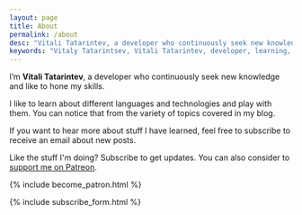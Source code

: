 ```yaml
---
layout: page
title: About
permalink: /about
desc: "Vitali Tatarintev, a developer who continuously seek new knowledge and like to hone my skills"
keywords: "Vitaly Tatarintsev, Vitali Tatarintev, developer, learning, Elixir, Phoenix, Ruby, Ruby on Rails, ReactNative, React, SwiftUI, Swift, iOS"
---
```


I’m **Vitali Tatarintev**, a developer who continuously seek new knowledge and like to hone my skills.

I like to learn about different languages and technologies and play with them. You can notice that from the variety of topics covered in my blog.

If you want to hear more about stuff I have learned, feel free to subscribe to receive an email about new posts.

Like the stuff I'm doing? Subscribe to get updates. You can also consider to [support me on Patreon](https://www.patreon.com/ck3g).

{% include become_patron.html %}

<div class="subscribe-form margin-top-100">
  {% include subscribe_form.html %}
</div>
